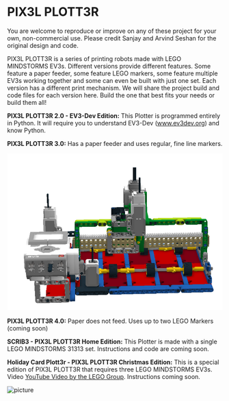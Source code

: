 # PIX3L PLOTT3R
You are welcome to reproduce or improve on any of these project for your own, non-commercial use.  Please credit Sanjay and Arvind Seshan for the original design and code.

PIX3L PLOTT3R is a series of printing robots made with LEGO MINDSTORMS EV3s. Different versions provide different features. Some feature a paper feeder, some feature LEGO markers, some feature multiple EV3s working together and some can even be built with just one set. Each version has a different print mechanism. We will share the project build and code files for each version here. Build the one that best fits your needs or build them all!

**PIX3L PLOTT3R 2.0 - EV3-Dev Edition:** This Plotter is programmed entirely in Python. It will require you to understand EV3-Dev (www.ev3dev.org) and know Python.

**PIX3L PLOTT3R 3.0:** Has a paper feeder and uses regular, fine line markers.

![picture](V3/Pix3lv3.png)

**PIX3L PLOTT3R 4.0:** Paper does not feed. Uses up to two LEGO Markers (coming soon)

**SCRIB3 - PIX3L PLOTT3R Home Edition:** This Plotter is made with a single LEGO MINDSTORMS 31313 set. Instructions and code are coming soon.

**Holiday Card Plott3r -  PIX3L PLOTT3R Christmas Edition:** This is a special edition of PIX3L PLOTT3R that requires three LEGO MINDSTORMS EV3s. Video
 <a href="https://youtu.be/XGDPLqzy6EA">YouTube Video by the LEGO Group</a>. Instructions coming soon.

![picture](projects/HolidayPlott3r.JPG)


